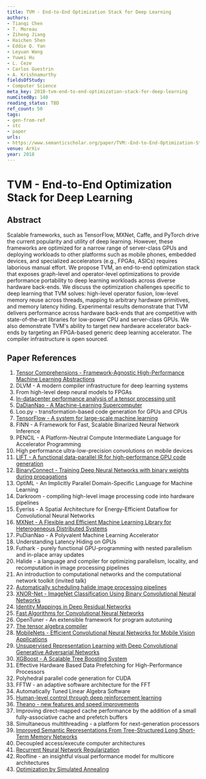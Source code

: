 ```yaml
---
title: TVM - End-to-End Optimization Stack for Deep Learning
authors:
- Tianqi Chen
- T. Moreau
- Ziheng Jiang
- Haichen Shen
- Eddie Q. Yan
- Leyuan Wang
- Yuwei Hu
- L. Ceze
- Carlos Guestrin
- A. Krishnamurthy
fieldsOfStudy:
- Computer Science
meta_key: 2018-tvm-end-to-end-optimization-stack-for-deep-learning
numCitedBy: 140
reading_status: TBD
ref_count: 50
tags:
- gen-from-ref
- stc
- paper
urls:
- https://www.semanticscholar.org/paper/TVM:-End-to-End-Optimization-Stack-for-Deep-Chen-Moreau/ec3071fb918ad69ec80df1ca9cf1fdeb386a9603?sort=total-citations
venue: ArXiv
year: 2018
---
```


# TVM - End-to-End Optimization Stack for Deep Learning

## Abstract

Scalable frameworks, such as TensorFlow, MXNet, Caffe, and PyTorch drive the current popularity and utility of deep learning. However, these frameworks are optimized for a narrow range of server-class GPUs and deploying workloads to other platforms such as mobile phones, embedded devices, and specialized accelerators (e.g., FPGAs, ASICs) requires laborious manual effort. We propose TVM, an end-to-end optimization stack that exposes graph-level and operator-level optimizations to provide performance portability to deep learning workloads across diverse hardware back-ends. We discuss the optimization challenges specific to deep learning that TVM solves: high-level operator fusion, low-level memory reuse across threads, mapping to arbitrary hardware primitives, and memory latency hiding. Experimental results demonstrate that TVM delivers performance across hardware back-ends that are competitive with state-of-the-art libraries for low-power CPU and server-class GPUs. We also demonstrate TVM's ability to target new hardware accelerator back-ends by targeting an FPGA-based generic deep learning accelerator. The compiler infrastructure is open sourced.

## Paper References

1. [Tensor Comprehensions - Framework-Agnostic High-Performance Machine Learning Abstractions](2018-tensor-comprehensions-framework-agnostic-high-performance-machine-learning-abstractions.md)
2. DLVM - A modern compiler infrastructure for deep learning systems
3. From high-level deep neural models to FPGAs
4. [In-datacenter performance analysis of a tensor processing unit](2017-in-datacenter-performance-analysis-of-a-tensor-processing-unit.md)
5. [DaDianNao - A Machine-Learning Supercomputer](2014-dadiannao-a-machine-learning-supercomputer.md)
6. Loo.py - transformation-based code generation for GPUs and CPUs
7. [TensorFlow - A system for large-scale machine learning](2016-tensorflow-a-system-for-large-scale-machine-learning.md)
8. FINN - A Framework for Fast, Scalable Binarized Neural Network Inference
9. PENCIL - A Platform-Neutral Compute Intermediate Language for Accelerator Programming
10. High performance ultra-low-precision convolutions on mobile devices
11. [LIFT - A functional data-parallel IR for high-performance GPU code generation](2017-lift-a-functional-data-parallel-ir-for-high-performance-gpu-code-generation.md)
12. [BinaryConnect - Training Deep Neural Networks with binary weights during propagations](2015-binaryconnect-training-deep-neural-networks-with-binary-weights-during-propagations.md)
13. OptiML - An Implicitly Parallel Domain-Specific Language for Machine Learning
14. Darkroom - compiling high-level image processing code into hardware pipelines
15. Eyeriss - A Spatial Architecture for Energy-Efficient Dataflow for Convolutional Neural Networks
16. [MXNet - A Flexible and Efficient Machine Learning Library for Heterogeneous Distributed Systems](2015-mxnet-a-flexible-and-efficient-machine-learning-library-for-heterogeneous-distributed-systems.md)
17. PuDianNao - A Polyvalent Machine Learning Accelerator
18. Understanding Latency Hiding on GPUs
19. Futhark - purely functional GPU-programming with nested parallelism and in-place array updates
20. Halide - a language and compiler for optimizing parallelism, locality, and recomputation in image processing pipelines
21. An introduction to computational networks and the computational network toolkit (invited talk)
22. [Automatically scheduling halide image processing pipelines](2016-automatically-scheduling-halide-image-processing-pipelines.md)
23. [XNOR-Net - ImageNet Classification Using Binary Convolutional Neural Networks](2016-xnor-net-imagenet-classification-using-binary-convolutional-neural-networks.md)
24. [Identity Mappings in Deep Residual Networks](2016-identity-mappings-in-deep-residual-networks.md)
25. [Fast Algorithms for Convolutional Neural Networks](2016-fast-algorithms-for-convolutional-neural-networks.md)
26. OpenTuner - An extensible framework for program autotuning
27. [The tensor algebra compiler](2017-the-tensor-algebra-compiler.md)
28. [MobileNets - Efficient Convolutional Neural Networks for Mobile Vision Applications](2017-mobilenets-efficient-convolutional-neural-networks-for-mobile-vision-applications.md)
29. [Unsupervised Representation Learning with Deep Convolutional Generative Adversarial Networks](2016-unsupervised-representation-learning-with-deep-convolutional-generative-adversarial-networks.md)
30. [XGBoost - A Scalable Tree Boosting System](2016-xgboost-a-scalable-tree-boosting-system.md)
31. Effective Hardware Based Data Prefetching for High-Performance Processors
32. Polyhedral parallel code generation for CUDA
33. FFTW - an adaptive software architecture for the FFT
34. Automatically Tuned Linear Algebra Software
35. [Human-level control through deep reinforcement learning](2015-human-level-control-through-deep-reinforcement-learning.md)
36. [Theano - new features and speed improvements](2012-theano-new-features-and-speed-improvements.md)
37. Improving direct-mapped cache performance by the addition of a small fully-associative cache and prefetch buffers
38. Simultaneous multithreading - a platform for next-generation processors
39. [Improved Semantic Representations From Tree-Structured Long Short-Term Memory Networks](2015-improved-semantic-representations-from-tree-structured-long-short-term-memory-networks.md)
40. Decoupled access/execute computer architectures
41. [Recurrent Neural Network Regularization](2014-recurrent-neural-network-regularization.md)
42. Roofline - an insightful visual performance model for multicore architectures
43. [Optimization by Simulated Annealing](1983-optimization-by-simulated-annealing.md)
